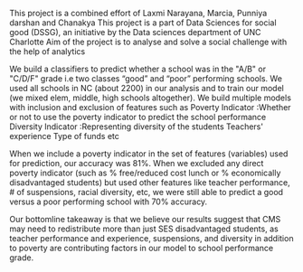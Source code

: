 This project is a combined effort of Laxmi Narayana, Marcia, Punniya darshan and Chanakya
This project is a part of Data Sciences for social good (DSSG), an initiative by the Data sciences department of UNC Charlotte
Aim of the project is to analyse and solve a social challenge with the help of analytics


We build a classifiers to predict whether a school was in the "A/B" or "C/D/F" grade i.e two classes “good” and “poor” performing schools.
We used all schools in NC (about 2200) in our analysis and to train our model (we mixed elem, middle, high schools altogether). We build multiple models with inclusion and exclusion of features such as 
Poverty Indicator :Whether or not to use the poverty indicator to predict the school performance
Diversity Indicator :Representing diversity of the students
Teachers' experience
Type of funds etc

When we include a poverty indicator in the set of features (variables) used for prediction, our accuracy was 81%.
When we excluded any direct poverty indicator (such as % free/reduced cost lunch or % economically disadvantaged students) but used other features like teacher performance, # of suspensions, racial diversity, etc, we were still able to predict a good versus a poor performing school with 70% accuracy.

Our bottomline takeaway is that we believe our results suggest that CMS may need to redistribute more than just SES disadvantaged students, as teacher performance and experience, suspensions, and diversity in addition to poverty are contributing factors in our model to school performance grade.
